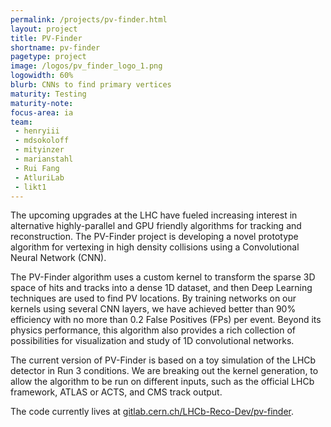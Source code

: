 ```yaml
---
permalink: /projects/pv-finder.html
layout: project
title: PV-Finder
shortname: pv-finder
pagetype: project
image: /logos/pv_finder_logo_1.png
logowidth: 60%
blurb: CNNs to find primary vertices
maturity: Testing
maturity-note:
focus-area: ia
team:
 - henryiii
 - mdsokoloff
 - mityinzer
 - marianstahl
 - Rui Fang
 - AtluriLab
 - likt1
---
```




The upcoming upgrades at the LHC have fueled increasing interest in alternative highly-parallel and GPU friendly algorithms for tracking and reconstruction. The PV-Finder project is developing a novel prototype algorithm for vertexing in high density collisions using a Convolutional Neural Network (CNN).

The PV-Finder algorithm uses a custom kernel to transform the sparse 3D space of hits and tracks into a dense 1D dataset, and then Deep Learning techniques are used to find PV locations. By training networks on our kernels using several CNN layers, we have achieved better than 90% efficiency with no more than 0.2 False Positives (FPs) per event. Beyond its physics performance, this algorithm also provides a rich collection of possibilities for visualization and study of 1D convolutional networks.

The current version of PV-Finder is based on a toy simulation of the LHCb detector in Run 3 conditions. We are breaking out the kernel generation, to allow the algorithm to be run on different inputs, such as the official LHCb framework, ATLAS or ACTS, and CMS track output.

The code currently lives at [gitlab.cern.ch/LHCb-Reco-Dev/pv-finder](https://gitlab.cern.ch/LHCb-Reco-Dev/pv-finder).
